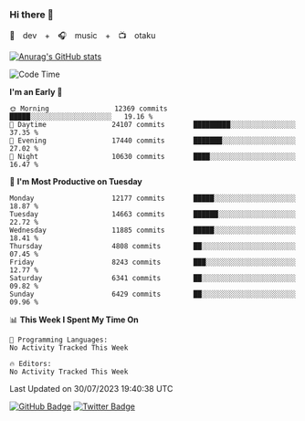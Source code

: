 ### Hi there 👋

🚀　dev　+　🎧　music　+　📺　otaku


[![Anurag's GitHub stats](https://github-readme-stats.vercel.app/api?username=koheitasaka&count_private=true&show_icons=true&theme=monokai)](https://github.com/koheitasaka/github-readme-stats)

<!--START_SECTION:waka-->
![Code Time](http://img.shields.io/badge/Code%20Time-1%2C161%20hrs%2023%20mins-blue)

**I'm an Early 🐤** 

```text
🌞 Morning                12369 commits       █████░░░░░░░░░░░░░░░░░░░░   19.16 % 
🌆 Daytime                24107 commits       █████████░░░░░░░░░░░░░░░░   37.35 % 
🌃 Evening                17440 commits       ███████░░░░░░░░░░░░░░░░░░   27.02 % 
🌙 Night                  10630 commits       ████░░░░░░░░░░░░░░░░░░░░░   16.47 % 
```
📅 **I'm Most Productive on Tuesday** 

```text
Monday                   12177 commits       █████░░░░░░░░░░░░░░░░░░░░   18.87 % 
Tuesday                  14663 commits       ██████░░░░░░░░░░░░░░░░░░░   22.72 % 
Wednesday                11885 commits       █████░░░░░░░░░░░░░░░░░░░░   18.41 % 
Thursday                 4808 commits        ██░░░░░░░░░░░░░░░░░░░░░░░   07.45 % 
Friday                   8243 commits        ███░░░░░░░░░░░░░░░░░░░░░░   12.77 % 
Saturday                 6341 commits        ██░░░░░░░░░░░░░░░░░░░░░░░   09.82 % 
Sunday                   6429 commits        ██░░░░░░░░░░░░░░░░░░░░░░░   09.96 % 
```


📊 **This Week I Spent My Time On** 

```text
💬 Programming Languages: 
No Activity Tracked This Week

🔥 Editors: 
No Activity Tracked This Week
```


 Last Updated on 30/07/2023 19:40:38 UTC
<!--END_SECTION:waka-->

[![GitHub Badge](https://img.shields.io/badge/GitHub-100000?style=for-the-badge&logo=github&logoColor=white)](https://github.com/koheitasaka)
[![Twitter Badge](https://img.shields.io/badge/Twitter-1DA1F2?style=for-the-badge&logo=twitter&logoColor=white)](https://twitter.com/sleep_asleep_)
